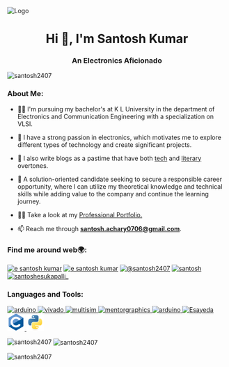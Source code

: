 ![Logo](https://github.com/santosh2407/santosh2407/assets/99958597/f33a7d9f-a3a1-44ad-97e5-8c4718ede288)



<h1 align="center">Hi 👋, I'm Santosh Kumar</h1>
<h3 align="center">An Electronics Aficionado</h3>
<p align="left"> <img src="https://komarev.com/ghpvc/?username=santosh2407&label=Profile%20views&color=0e75b6&style=flat" alt="santosh2407" /> </p>
<h3 align="left">About Me:</h3>


- 🧑‍🎓 I'm pursuing my bachelor's at K L University in the department of Electronics and Communication Engineering with a specialization on VLSI.
- 🔭 I have a strong passion in electronics, which motivates me to explore different types of technology and create significant projects.
- 📝 I also write blogs as a pastime that have both [tech](https://medium.com/@santosh2407) and [literary](https://esukapallisantosh.blogspot.com/) overtones.
- 🌱 A solution-oriented candidate seeking to secure a responsible career opportunity, where I can utilize my theoretical knowledge and technical skills while adding value to the company and continue the learning journey. 

- 👨‍💻 Take a look at my [Professional Portfolio.](https://santosh-portfolio.dorik.io/)
- 📫 Reach me through **santosh.achary0706@gmail.com**.

<!--### Blogs posts -->
<!-- BLOG-POST-LIST:START -->
<!-- BLOG-POST-LIST:END -->

<h3 align="left">Find me around web🌍:</h3>
<p align="left">
<!--LinkedIn-->
<a href="https://www.linkedin.com/in/esantoshkumar-89568720a/" target="blank"><img align="center" src="https://raw.githubusercontent.com/rahuldkjain/github-profile-readme-generator/master/src/images/icons/Social/linked-in-alt.svg" alt="e santosh kumar" height="30" width="40" /></a>
<!--Blogger-->
<a href="https://esukapallisantosh.blogspot.com/" target="blank"><img align="center" src="https://play-lh.googleusercontent.com/cWG9-bk2_zLdKsN9vsYEdbCReVfzgXU6FeHUmLI8a24FoZ05TpOLYXInCQ278FTwCw=w480-h960-rw" alt="e santosh kumar" height="30" width="40" /></a>
<!--Medium-->
<a href="https://medium.com/@santosh2407" target="blank"><img align="center" src="https://raw.githubusercontent.com/rahuldkjain/github-profile-readme-generator/master/src/images/icons/Social/medium.svg" alt="@santosh2407" height="30" width="40" /></a>
<!--Twitter-->
<a href="https://twitter.com/SantoshE12" target="blank"><img align="center" src="https://raw.githubusercontent.com/rahuldkjain/github-profile-readme-generator/master/src/images/icons/Social/twitter.svg" alt="santosh" height="30" width="40" /></a>
<!--Instagram-->
<a href="https://www.instagram.com/santoshesukapalli_/" target="blank"><img align="center" src="https://raw.githubusercontent.com/rahuldkjain/github-profile-readme-generator/master/src/images/icons/Social/instagram.svg" alt="santoshesukapalli_" height="30" width="40" /></a>
</p>


<h3 align="left">Languages and Tools:</h3>
<p align="left"> <a href="https://www.cadence.com/en_US/home.html" target="_blank" rel="noreferrer"> <img src="https://upload.wikimedia.org/wikipedia/commons/4/48/Cadence-Logo.svg" alt="arduino" width="40" height="40"/> </a> 
<a href="https://www.xilinx.com/products/design-tools/vivado.html" target="_blank" rel="noreferrer"> <img src="https://user-images.githubusercontent.com/3611330/51789332-126e5400-2188-11e9-808e-37c633755ddf.png" alt="vivado" width="40" height="40"/>
  <a href="https://www.ni.com/en-in/shop/electronic-test-instrumentation/application-software-for-electronic-test-and-instrumentation-category/what-is-multisim.html" target="_blank" rel="noreferrer"> <img src="https://digilent.com/blog/wp-content/uploads/2015/01/184_multisim_app_icon_ill.png" alt="multisim" width="40" height="40"/>
    <a href="https://eda.sw.siemens.com/en-US/" target="_blank" rel="noreferrer"> <img src="https://upload.wikimedia.org/wikipedia/commons/d/d4/Mentor_Graphics_Logo.svg" alt="mentorgraphics" width="40" height="40"/>
  <a href="https://www.arduino.cc/" target="_blank" rel="noreferrer"> <img src="https://cdn.worldvectorlogo.com/logos/arduino-1.svg" alt="arduino" width="40" height="40"/> </a> 
      <a href="https://easyeda.com/" target="_blank" rel="noreferrer"> <img src="https://easyeda.com/images/easyeda-thumbnail.png?id=d5ed1fe5930602975df1" alt="Esayeda" width="40" height="40"/> </a> 
      <a href="https://www.cprogramming.com/" target="_blank" rel="noreferrer"> <img src="https://raw.githubusercontent.com/devicons/devicon/master/icons/c/c-original.svg" alt="c" width="40" height="40"/> </a> <a href="https://www.python.org" target="_blank" rel="noreferrer"> <img src="https://raw.githubusercontent.com/devicons/devicon/master/icons/python/python-original.svg" alt="python" width="40" height="40"/> </a> </p>

<p><img align="left" src="https://github-readme-stats.vercel.app/api/top-langs?username=santosh2407&show_icons=true&locale=en&layout=compact" alt="santosh2407" /></p>

<p>&nbsp;<img align="center" src="https://github-readme-stats.vercel.app/api?username=santosh2407&show_icons=true&locale=en" alt="santosh2407" /></p>

<p><img align="center" src="https://github-readme-streak-stats.herokuapp.com/?user=santosh2407&" alt="santosh2407" /></p>
